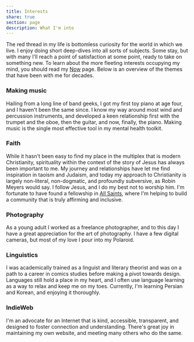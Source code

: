 ```yaml
---
title: Interests
share: true
section: page
description: What I'm into
---
```


The red thread in my life is bottomless curiosity for the world in which we live. I enjoy doing short deep-dives into all sorts of subjects. Some stay, but with many I'll reach a point of satisfaction at some point, ready to take on something new. To learn about the more fleeting interests occupying my mind, you should read my [Now](/now) page. Below is an overview of the themes that have been with me for decades.

### Making music
Hailing from a long line of band geeks, I got my first toy piano at age four, and I haven't been the same since. I know my way around most wind and percussion instruments, and developed a keen relationship first with the trumpet and the oboe, then the guitar, and now, finally, the piano. Making music is the single most effective tool in my mental health toolkit.

### Faith
While it hasn't been easy to find my place in the multiplex that is modern Christianity, spirituality within the context of the story of Jesus has always been important to me. My journey and relationships have let me find inspiration in taoism and Judaism, and today my approach to Christianity is largely non-literal, non-dogmatic, and profoundly subversive, as Robin Meyers would say. I follow Jesus, and I do my best not to worship him. I'm fortunate to have found a fellowship in [All Saints](https://allsaintsamsterdam.church/), where I'm helping to build a community that is truly affirming and inclusive.

### Photography
As a young adult I worked as a freelance photographer, and to this day I have a great appreciation for the art of photography. I have a few digital cameras, but most of my love I pour into my Polaroid.

### Linguistics
I was academically trained as a linguist and literary theorist and was on a path to a career in comics studies before making a pivot towards design. Languages still hold a place in my heart, and I often use language learning as a way to relax and keep me on my toes. Currently, I'm learning Persian and Korean, and enjoying it thoroughly.

### IndieWeb
I'm an advocate for an Internet that is kind, accessible, transparent, and designed to foster connection and understanding. There's great joy in maintaining my own website, and meeting many others who do the same.